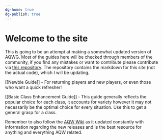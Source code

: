 ```yaml
---
dg-home: true
dg-publish: true
---
```

# Welcome to the site

This is going to be an attempt at making a somewhat updated version of AQWG. Most of the guides here will be checked through members of the community, if you find any mistakes or want to contribute please contribute via [this repository](https://github.com/Shell1010/AQW-md). The repository contains the markdown for this site (not the actual code), which I will be updating.

[[Newbie Guide]] - For returning players and new players, or even those who want a quick refresher!

[[Basic Class Enhancement Guide]] - This guide generally reflects the popular choice for each class, it accounts for variety however it may not necessarily be the optimal choice for every situation. Use this to get a general grasp for a class.

Remember to also follow the [AQW Wiki](http://aqwwiki.wikidot.com/) as it updated constantly with information regarding the new releases and is the best resource for anything and everything AQW related.

